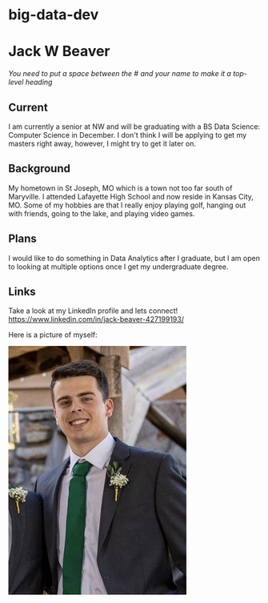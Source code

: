 # big-data-dev

# Jack W Beaver
*You need to put a space between the # and your name to make it a top-level heading*

## Current
I am currently a senior at NW and will be graduating with a BS Data Science: Computer Science in December. I don't think I will be applying to get my masters right away, however, I might try to get it later on.

## Background
My hometown in St Joseph, MO which is a town not too far south of Maryville. I attended Lafayette High School and now reside in Kansas City, MO. Some of my hobbies are that I really enjoy playing golf, hanging out with friends, going to the lake, and playing video games.

## Plans
I would like to do something in Data Analytics after I graduate, but I am open to looking at multiple options once I get my undergraduate degree. 

## Links
Take a look at my LinkedIn profile and lets connect! https://www.linkedin.com/in/jack-beaver-427199193/

Here is a picture of myself:

![Selfie](Selfie.jpg)
